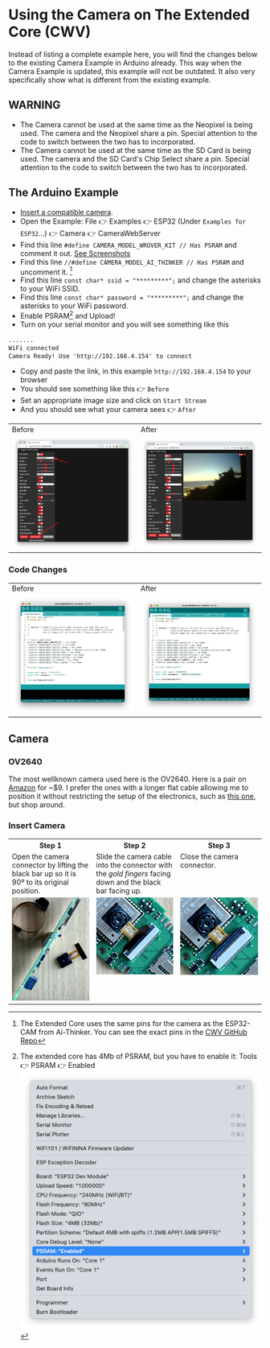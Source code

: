 # Using the Camera on The Extended Core (CWV)
Instead of listing a complete example here, you will find the changes below to the existing Camera Example in Arduino already. This way when the Camera Example is updated, this example will not be outdated. It also very specifically show what is different from the existing example.

## WARNING
- The Camera cannot be used at the same time as the Neopixel is being used. The camera and the Neopixel share a pin. Special attention to the code to switch between the two has to incorporated.
- The Camera cannot be used at the same time as the SD Card is being used. The camera and the SD Card's Chip Select share a pin. Special attention to the code to switch between the two has to incorporated.

## The Arduino Example
- [Insert a compatible camera](#camera).
- Open the Example: File :point_right: Examples :point_right: ESP32 (Under `Examples for ESP32`...) :point_right: Camera :point_right: CameraWebServer
- Find this line `#define CAMERA_MODEL_WROVER_KIT // Has PSRAM` and comment it out. [See Screenshots](#code-changes)
- Find this line `//#define CAMERA_MODEL_AI_THINKER // Has PSRAM` and uncomment it. [^pins]
- Find this line `const char* ssid = "*********";`  and change the asterisks to your WiFi SSID.
- Find this line `const char* password = "*********";` and change the asterisks to your WiFi password.
- Enable PSRAM[^psram] and Upload!
- Turn on your serial monitor and you  will see something like this
```
.......
WiFi connected
Camera Ready! Use 'http://192.168.4.154' to connect
```

- Copy and paste the link, in this example `http://192.168.4.154` to your browser
- You should see something like this :point_right: `Before`
- Set an appropriate image size and click on `Start Stream`
- And you should see what your camera sees :point_right: `After`
<table>
  <tr><td>Before</td><td>After</td></tr>
<tr><td><img src="assets/stopped.png"/></td><td>
<img src="assets/started.png" /></td></tr>
  </table>
  
### Code Changes
<table>
  <tr><td>Before</td><td>After</td></tr>
<tr><td><img src="assets/before.png" /></td><td>
<img src="assets/after.png" /></td></tr>
  </table>

## Camera
### OV2640
The most wellknown camera used here is the OV2640. Here is a pair on [Amazon](https://www.amazon.com/dp/B097SZBV7N) for ~$9. I prefer the ones with a longer flat cable allowing me to position it without restricting the setup of the electronics, such as [this one](https://www.amazon.com/dp/B08XLWLGG6), but shop around.
### Insert Camera

<table>
<tbody width="600" valign="top">
  <tr>
    <th width="200">Step 1</th>
    <th width="200">Step 2</th>
    <th width="200">Step 3</th>
  </tr>
  <tr>
    <td width="200">Open the camera connector by lifting the black bar up so it is 90º to its original position.</td>
    <td width="200">Slide the camera cable into the connector with the <i>gold fingers</i> facing down and the black bar facing up.</td>
    <td width="200">Close the camera connector.</td>
  </tr>
  <tr>
    <td align="center"><img src="assets/IMG_4984.jpg" width="200" /></td>
    <td align="center,top"><img src="assets/IMG_4985.jpg" width="200" /></td>
    <td align="center"><img src="assets/IMG_4986.jpg" width="200" /></td>
  </tr>
</tbody>
</table>

[^pins]: The Extended Core uses the same pins for the camera as the ESP32-CAM from Ai-Thinker. You can see the exact pins in the [CWV GitHub Repo](https://github.com/domino4com/CWV#camera)

[^psram]: The extended core has 4Mb of PSRAM, but you have to enable it: Tools :point_right: PSRAM :point_right: Enabled
![PSRAM](assets/PSRAM.png)
